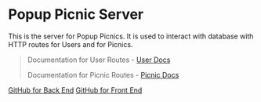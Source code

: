 # Popup Picnic Server

This is the server for Popup Picnics. It is used to interact with database with HTTP routes for Users and for Picnics.

> Documentation for User Routes - [User Docs](docs/users.md)
>
> Documentation for Picnic Routes - [Picnic Docs](docs/picnics.md)

[GitHub for Back End](https://github.com/Jameson13B/popup-picnic-server)
[GitHub for Front End](https://github.com/Jameson13B/popup-picnic)
